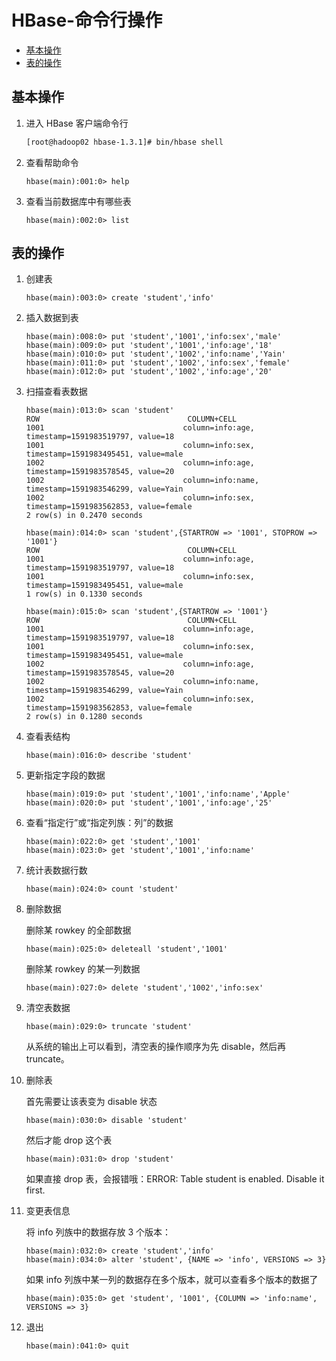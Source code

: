 # HBase-命令行操作

  - [基本操作](#%E5%9F%BA%E6%9C%AC%E6%93%8D%E4%BD%9C)
  - [表的操作](#%E8%A1%A8%E7%9A%84%E6%93%8D%E4%BD%9C)

## 基本操作
1. 进入 HBase 客户端命令行
    ```bash
    [root@hadoop02 hbase-1.3.1]# bin/hbase shell
    ```
2. 查看帮助命令
    ```
    hbase(main):001:0> help
    ```
3. 查看当前数据库中有哪些表
    ```
    hbase(main):002:0> list
    ```

## 表的操作
1. 创建表
    ```
    hbase(main):003:0> create 'student','info'
    ```
2. 插入数据到表
    ```
    hbase(main):008:0> put 'student','1001','info:sex','male'
    hbase(main):009:0> put 'student','1001','info:age','18'
    hbase(main):010:0> put 'student','1002','info:name','Yain'
    hbase(main):011:0> put 'student','1002','info:sex','female'
    hbase(main):012:0> put 'student','1002','info:age','20'
    ```
3. 扫描查看表数据
    ```
    hbase(main):013:0> scan 'student'
    ROW                                 COLUMN+CELL                                                                                           
    1001                               column=info:age, timestamp=1591983519797, value=18                                                    
    1001                               column=info:sex, timestamp=1591983495451, value=male                                                  
    1002                               column=info:age, timestamp=1591983578545, value=20                                                    
    1002                               column=info:name, timestamp=1591983546299, value=Yain                                                 
    1002                               column=info:sex, timestamp=1591983562853, value=female                                                
    2 row(s) in 0.2470 seconds

    hbase(main):014:0> scan 'student',{STARTROW => '1001', STOPROW => '1001'}
    ROW                                 COLUMN+CELL                                                                                           
    1001                               column=info:age, timestamp=1591983519797, value=18                                                    
    1001                               column=info:sex, timestamp=1591983495451, value=male                                                  
    1 row(s) in 0.1330 seconds

    hbase(main):015:0> scan 'student',{STARTROW => '1001'}
    ROW                                 COLUMN+CELL                                                                                           
    1001                               column=info:age, timestamp=1591983519797, value=18                                                    
    1001                               column=info:sex, timestamp=1591983495451, value=male                                                  
    1002                               column=info:age, timestamp=1591983578545, value=20                                                    
    1002                               column=info:name, timestamp=1591983546299, value=Yain                                                 
    1002                               column=info:sex, timestamp=1591983562853, value=female                                                
    2 row(s) in 0.1280 seconds
    ```
4. 查看表结构
    ```
    hbase(main):016:0> describe 'student'
    ```
5. 更新指定字段的数据
    ```
    hbase(main):019:0> put 'student','1001','info:name','Apple'
    hbase(main):020:0> put 'student','1001','info:age','25'
    ```
6. 查看“指定行”或“指定列族：列”的数据
    ```
    hbase(main):022:0> get 'student','1001'
    hbase(main):023:0> get 'student','1001','info:name'
    ```
7. 统计表数据行数
    ```
    hbase(main):024:0> count 'student'
    ```
8. 删除数据

    删除某 rowkey 的全部数据
    ```
    hbase(main):025:0> deleteall 'student','1001'
    ```

    删除某 rowkey 的某一列数据
    ```
    hbase(main):027:0> delete 'student','1002','info:sex'
    ```

9. 清空表数据
    ```
    hbase(main):029:0> truncate 'student'
    ```
    从系统的输出上可以看到，清空表的操作顺序为先 disable，然后再 truncate。

10. 删除表

    首先需要让该表变为 disable 状态
    ```
    hbase(main):030:0> disable 'student'
    ```

    然后才能 drop 这个表
    ```
    hbase(main):031:0> drop 'student'
    ```
    如果直接 drop 表，会报错哦：ERROR: Table student is enabled. Disable it first.

11. 变更表信息

    将 info 列族中的数据存放 3 个版本：
    ```
    hbase(main):032:0> create 'student','info'
    hbase(main):034:0> alter 'student', {NAME => 'info', VERSIONS => 3}
    ```

    如果 info 列族中某一列的数据存在多个版本，就可以查看多个版本的数据了
    ```
    hbase(main):035:0> get 'student', '1001', {COLUMN => 'info:name', VERSIONS => 3}
    ```

12. 退出
    ```
    hbase(main):041:0> quit
    ```